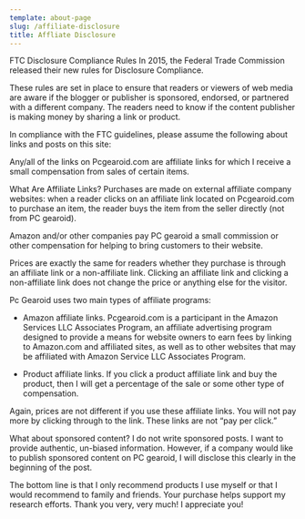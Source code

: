 ```yaml
---
template: about-page
slug: /affiliate-disclosure
title: Affliate Disclosure
---
```

FTC Disclosure Compliance Rules
In 2015, the Federal Trade Commission released their new rules for Disclosure Compliance.

These rules are set in place to ensure that readers or viewers of web media are aware if the blogger or publisher is sponsored, endorsed, or partnered with a different company. The readers need to know if the content publisher is making money by sharing a link or product.

In compliance with the FTC guidelines, please assume the following about links and posts on this site:

Any/all of the links on Pcgearoid.com are affiliate links for which I receive a small compensation from sales of certain items.

What Are Affiliate Links?
Purchases are made on external affiliate company websites: when a reader clicks on an affiliate link located on Pcgearoid.com to purchase an item, the reader buys the item from the seller directly (not from PC gearoid).

Amazon and/or other companies pay PC gearoid a small commission or other compensation for helping to bring customers to their website.

Prices are exactly the same for readers whether they purchase is through an affiliate link or a non-affiliate link. Clicking an affiliate link and clicking a non-affiliate link does not change the price or anything else for the visitor.

Pc Gearoid uses two main types of affiliate programs:

* Amazon affiliate links.
Pcgearoid.com is a participant in the Amazon Services LLC Associates Program, an affiliate advertising program designed to provide a means for website owners to earn fees by linking to Amazon.com and affiliated sites, as well as to other websites that may be affiliated with Amazon Service LLC Associates Program.

* Product affiliate links.
If you click a product affiliate link and buy the product, then I will get a percentage of the sale or some other type of compensation.

Again, prices are not different if you use these affiliate links. You will not pay more by clicking through to the link. These links are not “pay per click.”

What about sponsored content?
I do not write sponsored posts. I want to provide authentic, un-biased information. However, if a company would like to publish sponsored content on PC gearoid, I will disclose this clearly in the beginning of the post.

The bottom line is that I only recommend products I use myself or that I would recommend to family and friends.
Your purchase helps support my research efforts. Thank you very, very much! I appreciate you!
